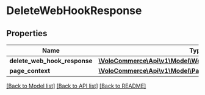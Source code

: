 # DeleteWebHookResponse

## Properties
Name | Type | Description | Notes
------------ | ------------- | ------------- | -------------
**delete_web_hook_response** | [**\VoloCommerce\Api\v1\Model\WebHookSubscribeResponseBean**](WebHookSubscribeResponseBean.md) |  | [optional] 
**page_context** | [**\VoloCommerce\Api\v1\Model\PageContext**](PageContext.md) |  | [optional] 

[[Back to Model list]](../README.md#documentation-for-models) [[Back to API list]](../README.md#documentation-for-api-endpoints) [[Back to README]](../README.md)


